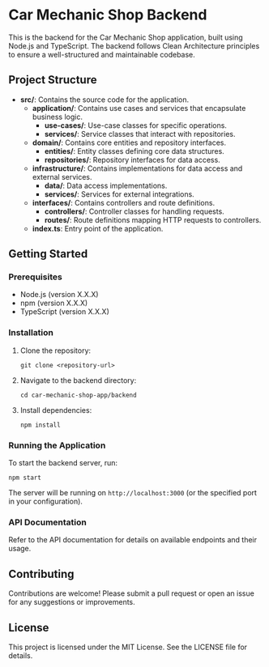 # Car Mechanic Shop Backend

This is the backend for the Car Mechanic Shop application, built using Node.js and TypeScript. The backend follows Clean Architecture principles to ensure a well-structured and maintainable codebase.

## Project Structure

- **src/**: Contains the source code for the application.
  - **application/**: Contains use cases and services that encapsulate business logic.
    - **use-cases/**: Use-case classes for specific operations.
    - **services/**: Service classes that interact with repositories.
  - **domain/**: Contains core entities and repository interfaces.
    - **entities/**: Entity classes defining core data structures.
    - **repositories/**: Repository interfaces for data access.
  - **infrastructure/**: Contains implementations for data access and external services.
    - **data/**: Data access implementations.
    - **services/**: Services for external integrations.
  - **interfaces/**: Contains controllers and route definitions.
    - **controllers/**: Controller classes for handling requests.
    - **routes/**: Route definitions mapping HTTP requests to controllers.
  - **index.ts**: Entry point of the application.

## Getting Started

### Prerequisites

- Node.js (version X.X.X)
- npm (version X.X.X)
- TypeScript (version X.X.X)

### Installation

1. Clone the repository:
   ```
   git clone <repository-url>
   ```

2. Navigate to the backend directory:
   ```
   cd car-mechanic-shop-app/backend
   ```

3. Install dependencies:
   ```
   npm install
   ```

### Running the Application

To start the backend server, run:
```
npm start
```

The server will be running on `http://localhost:3000` (or the specified port in your configuration).

### API Documentation

Refer to the API documentation for details on available endpoints and their usage.

## Contributing

Contributions are welcome! Please submit a pull request or open an issue for any suggestions or improvements.

## License

This project is licensed under the MIT License. See the LICENSE file for details.